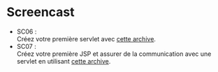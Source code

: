 # Screencast

* SC06 :  
Créez votre première servlet avec [cette archive](https://github.com/gdufrene/mooc_jee_spring/raw/master/week1/screencast/sc05.zip).
* SC07 :  
Créez votre première JSP et assurer de la communication avec une servlet en utilisant [cette archive](https://github.com/gdufrene/mooc_jee_spring/raw/master/week1/screencast/sc06.zip).


